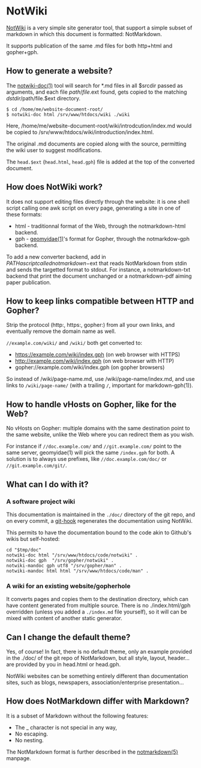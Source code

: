 NotWiki
=======

[NotWiki](//code.z0.is/notwiki/) is a very simple site generator tool, that
support a simple subset of markdown in which this document is formatted:
NotMarkdown.

It supports publication of the same .md files for both http+html and gopher+gph.


How to generate a website?
--------------------------
The [notwiki-doc(1)](/man/notwiki-doc.1/) tool will search for *.md files in
all $srcdir passed as arguments, and each file $path/file.$ext found, gets
copied to the matching $dstdir/$path/file.$ext directory.

	$ cd /home/me/website-document-root/
	$ notwiki-doc html /srv/www/htdocs/wiki ./wiki

Here, /home/me/website-document-root/wiki/introdcution/index.md would be
copied to /srv/www/htdocs/wiki/introduction/index.html.

The original .md documents are copied along with the source, permitting the
wiki user to suggest modifications.

The `head.$ext` (`head.html`, `head.gph`) file is added at the top of the
converted document.


How does NotWiki work?
----------------------
It does not support editing files directly through the website: it is one shell
script calling one awk script on every page, generating a site in one of these
formats:

 * html - traditionnal format of the Web, through the notmarkdown-html backend.
 * gph - [geomyidae(1)](gopher://bitreich.org/1/scm/geomyidae/file/README.gph)'s
   format for Gopher, through the notmarkdow-gph backend.

To add a new converter backend, add in $PATH a script called notmarkdown-$ext
that reads NotMarkdown from stdin and sends the targetted format to stdout. For
instance, a notmarkdown-txt backend that print the document unchanged or a
notmarkdown-pdf aiming paper publication.


How to keep links compatible between HTTP and Gopher?
-----------------------------------------------------
Strip the protocol (http:, https:, gopher:) from all your own links, and eventually
remove the domain name as well.

`//example.com/wiki/` and `/wiki/` both get converted to:

 * https://example.com/wiki/index.gph (on web browser with HTTPS)
 * http://example.com/wiki/index.gph (on web browser with HTTP)
 * gopher://example.com/wiki/index.gph (on gopher browsers)

So instead of /wiki/page-name.md, use /wiki/page-name/index.md, and use links
to `/wiki/page-name/` (with a trailing `/`, important for markdown-gph(1)).


How to handle vHosts on Gopher, like for the Web?
-------------------------------------------------
No vHosts on Gopher: multiple domains with the same destination point to the
same website, unlike the Web where you can redirect them as you wish.

For instance if `//doc.example.com/` and `//git.example.com/` point to the same
server, geomyidae(1) will pick the same `/index.gph` for both. A solution is to
always use prefixes, like `//doc.example.com/doc/` or `//git.example.com/git/`.


What can I do with it?
----------------------

### A software project wiki

This documentation is maintained in the `./doc/` directory of the git repo, and
on every commit, a [git-hook](//code.z0.is/wiki/git-hooks/) regenerates the
documentation using NotWiki.

This permits to have the documentation bound to the code akin to Github's wikis
but self-hosted:

	cd "$tmp/doc"
	notwiki-doc html "/srv/www/htdocs/code/notwiki" .
	notwiki-doc gph  "/srv/gopher/notwiki" .
	notwiki-mandoc gph utf8 "/srv/gopher/man" .
	notwiki-mandoc html html "/srv/www/htdocs/code/man" .

### A wiki for an existing website/gopherhole

It converts pages and copies them to the destination directory, which can
have content generated from multiple source. There is no ./index.html/gph
overridden (unless you added a `./index.md` file yourself), so it will can be
mixed with content of another static generator.


Can I change the default theme?
-------------------------------
Yes, of course! In fact, there is no default theme, only an example provided
in the ./doc/ of the git repo of NotMarkdown, but all style, layout, header...
are provided by you in head.html or head.gph.

NotWiki websites can be something entirely different than documentation sites,
such as blogs, newspapers, association/enterprise presentation...


How does NotMarkdown differ with Markdown?
------------------------------------------
It is a subset of Markdown without the following features:

 * The _ character is not special in any way,
 * No escaping.
 * No nesting.

The NotMarkdown format is further described in the
[notmarkdown(5)](/man/notmarkdown.5/) manpage.
